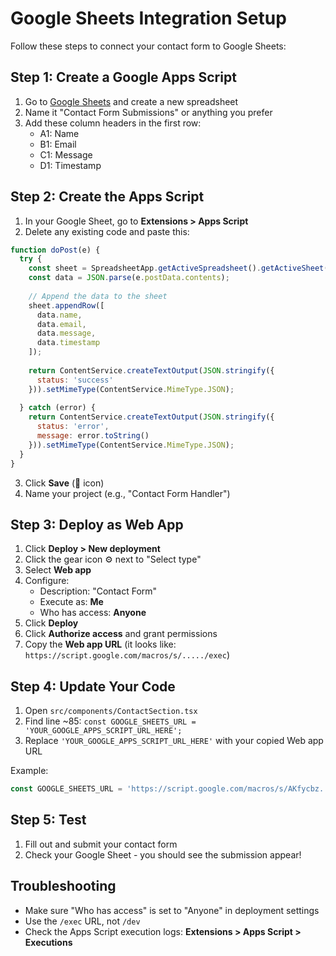 # Google Sheets Integration Setup

Follow these steps to connect your contact form to Google Sheets:

## Step 1: Create a Google Apps Script

1. Go to [Google Sheets](https://sheets.google.com) and create a new spreadsheet
2. Name it "Contact Form Submissions" or anything you prefer
3. Add these column headers in the first row:
   - A1: Name
   - B1: Email
   - C1: Message
   - D1: Timestamp

## Step 2: Create the Apps Script

1. In your Google Sheet, go to **Extensions > Apps Script**
2. Delete any existing code and paste this:

```javascript
function doPost(e) {
  try {
    const sheet = SpreadsheetApp.getActiveSpreadsheet().getActiveSheet();
    const data = JSON.parse(e.postData.contents);
    
    // Append the data to the sheet
    sheet.appendRow([
      data.name,
      data.email,
      data.message,
      data.timestamp
    ]);
    
    return ContentService.createTextOutput(JSON.stringify({
      status: 'success'
    })).setMimeType(ContentService.MimeType.JSON);
    
  } catch (error) {
    return ContentService.createTextOutput(JSON.stringify({
      status: 'error',
      message: error.toString()
    })).setMimeType(ContentService.MimeType.JSON);
  }
}
```

3. Click **Save** (💾 icon)
4. Name your project (e.g., "Contact Form Handler")

## Step 3: Deploy as Web App

1. Click **Deploy > New deployment**
2. Click the gear icon ⚙️ next to "Select type"
3. Select **Web app**
4. Configure:
   - Description: "Contact Form"
   - Execute as: **Me**
   - Who has access: **Anyone**
5. Click **Deploy**
6. Click **Authorize access** and grant permissions
7. Copy the **Web app URL** (it looks like: `https://script.google.com/macros/s/...../exec`)

## Step 4: Update Your Code

1. Open `src/components/ContactSection.tsx`
2. Find line ~85: `const GOOGLE_SHEETS_URL = 'YOUR_GOOGLE_APPS_SCRIPT_URL_HERE';`
3. Replace `'YOUR_GOOGLE_APPS_SCRIPT_URL_HERE'` with your copied Web app URL

Example:
```typescript
const GOOGLE_SHEETS_URL = 'https://script.google.com/macros/s/AKfycbz.../exec';
```

## Step 5: Test

1. Fill out and submit your contact form
2. Check your Google Sheet - you should see the submission appear!

## Troubleshooting

- Make sure "Who has access" is set to "Anyone" in deployment settings
- Use the `/exec` URL, not `/dev`
- Check the Apps Script execution logs: **Extensions > Apps Script > Executions**
